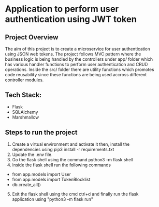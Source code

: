 # Application to perform user authentication using JWT token

## Project Overview
The aim of this project is to create a microservice for user authentication using JSON web tokens. The project follows MVC pattern where the business logic is being handled by the controllers under app/ folder which has various handler functions to perform user authentication and CRUD operations. Inside the src/ folder there are utility functions which promotes code reusability since these functions are being used accross different controller modules.

## Tech Stack:
- Flask
- SQLAlchemy
- Marshmallow

## Steps to run the project
1. Create a virtual environment and activate it then, install the dependencies using pip3 install -r requirements.txt
2. Update the .env file.
3. Go the flask shell using the command python3 -m flask shell
4. Inside the flask shell run the following commands
 - from app.models import User
 - from app.models import TokenBlocklist
 - db.create_all()
5. Exit the flask shell using the cmd ctrl+d and finally run the flask application using "python3 -m flask run"


